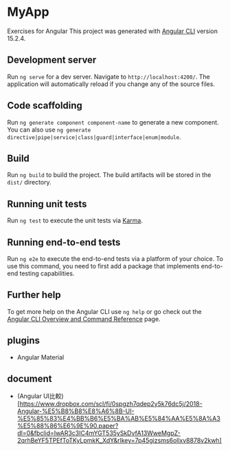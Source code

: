 # MyApp
Exercises for Angular
This project was generated with [Angular CLI](https://github.com/angular/angular-cli) version 15.2.4.

## Development server

Run `ng serve` for a dev server. Navigate to `http://localhost:4200/`. The application will automatically reload if you change any of the source files.

## Code scaffolding

Run `ng generate component component-name` to generate a new component. You can also use `ng generate directive|pipe|service|class|guard|interface|enum|module`.

## Build

Run `ng build` to build the project. The build artifacts will be stored in the `dist/` directory.

## Running unit tests

Run `ng test` to execute the unit tests via [Karma](https://karma-runner.github.io).

## Running end-to-end tests

Run `ng e2e` to execute the end-to-end tests via a platform of your choice. To use this command, you need to first add a package that implements end-to-end testing capabilities.

## Further help

To get more help on the Angular CLI use `ng help` or go check out the [Angular CLI Overview and Command Reference](https://angular.io/cli) page.

## plugins

- Angular Material 


## document

- (Angular UI比較)[https://www.dropbox.com/scl/fi/0spgzh7qdep2y5k76dc5j/2018-Angular-%E5%B8%B8%E8%A6%8B-UI-%E5%85%83%E4%BB%B6%E5%BA%AB%E5%84%AA%E5%8A%A3%E5%88%86%E6%9E%90.paper?dl=0&fbclid=IwAR3c3IC4mYGT535ySkDvfA13WweMgpZ-2qrhBeYF5TPEfToTKyLpmkK_XdY&rlkey=7p45gizsms6ollxv8878v2kwh]